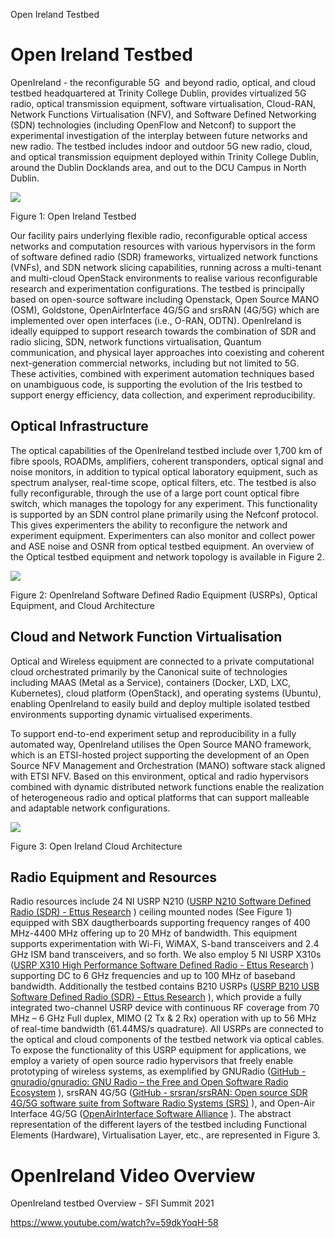 Open Ireland Testbed



# Open Ireland Testbed

OpenIreland - the reconfigurable 5G  and beyond radio, optical, and cloud testbed headquartered at Trinity College Dublin, provides virtualized 5G radio, optical transmission equipment, software virtualisation, Cloud-RAN, Network Functions Virtualisation (NFV), and Software Defined Networking (SDN) technologies (including OpenFlow and Netconf) to support the experimental investigation of the interplay between future networks and new radio. The testbed includes indoor and outdoor 5G new radio, cloud, and optical transmission equipment deployed within Trinity College Dublin, around the Dublin Docklands area, and out to the DCU Campus in North Dublin. ​​

![](assets/open-ireland-testbed/e3ff36629a9241288fdbdd72a91cd23231b10f566e046a2bb6c8855375727665)

Figure 1: Open Ireland Testbed

Our facility pairs underlying flexible radio, reconfigurable optical access networks and computation resources with various hypervisors in the form of software defined radio (SDR) frameworks, virtualized network functions (VNFs), and SDN network slicing capabilities, running across a multi-tenant and multi-cloud OpenStack environments to realise various reconfigurable research and experimentation configurations. The testbed is principally based on open-source software including Openstack, Open Source MANO (OSM), Goldstone, OpenAirInterface 4G/5G and srsRAN (4G/5G) which are implemented over open interfaces (i.e., O-RAN, ODTN). OpenIreland is ideally equipped to support research towards the combination of SDR and radio slicing, SDN, network functions virtualisation, Quantum communication, and physical layer approaches into coexisting and coherent next-generation commercial networks, including but not limited to 5G. These activities, combined with experiment automation techniques based on unambiguous code, is supporting the evolution of the Iris testbed to support energy efficiency, data collection, and experiment reproducibility.

## Optical Infrastructure

The optical capabilities of the OpenIreland testbed include over 1,700 km of fibre spools, ROADMs, amplifiers, coherent transponders, optical signal and noise monitors, in addition to typical optical laboratory equipment, such as spectrum analyser, real-time scope, optical filters, etc. The testbed is also fully reconfigurable, through the use of a large port count optical fibre switch, which manages the topology for any experiment. This functionality is supported by an SDN control plane primarily using the Nefconf protocol. This gives experimenters the ability to reconfigure the network and experiment equipment. Experimenters can also monitor and collect power and ASE noise and OSNR from optical testbed equipment. An overview of the Optical testbed equipment and network topology is available in Figure 2.

![](assets/open-ireland-testbed/d09c27b94ba1af9a9bea8b4086a270e9ef4a630d10f8b368a07cd1988ad4365f)

Figure 2: OpenIreland Software Defined Radio Equipment (USRPs), Optical Equipment, and Cloud Architecture

## Cloud and Network Function Virtualisation

Optical and Wireless equipment are connected to a private computational cloud orchestrated primarily by the Canonical suite of technologies including MAAS (Metal as a Service), containers (Docker, LXD, LXC, Kubernetes), cloud platform (OpenStack), and operating systems (Ubuntu), enabling OpenIreland to easily build and deploy multiple isolated testbed environments supporting dynamic virtualised experiments.

To support end-to-end experiment setup and reproducibility in a fully automated way, OpenIreland utilises the Open Source MANO framework, which is an ETSI-hosted project supporting the development of an Open Source NFV Management and Orchestration (MANO) software stack aligned with ETSI NFV. Based on this environment, optical and radio hypervisors combined with dynamic distributed network functions enable the realization of heterogeneous radio and optical platforms that can support malleable and adaptable network configurations.

![](assets/open-ireland-testbed/6375e4790f80456894bc5479af8f45d1794ac95215b84bcdee86a8ebf7982a76)

Figure 3: Open Ireland Cloud Architecture

## Radio Equipment and Resources

Radio resources include 24 NI USRP N210 ([USRP N210 Software Defined Radio (SDR) - Ettus Research](https://www.ettus.com/all-products/un210-kit/) ) ceiling mounted nodes (See Figure 1) equipped with SBX daugtherboards supporting frequency ranges of 400 MHz-4400 MHz offering up to 20 MHz of bandwidth. This equipment supports experimentation with Wi-Fi, WiMAX, S-band transceivers and 2.4 GHz ISM band transceivers, and so forth. We also employ 5 NI USRP X310s ([USRP X310 High Performance Software Defined Radio - Ettus Research](https://www.ettus.com/all-products/x310-kit/) ) supporting DC to 6 GHz frequencies and up to 100 MHz of baseband bandwidth. Additionally the testbed contains B210 USRPs ([USRP B210 USB Software Defined Radio (SDR) - Ettus Research](https://www.ettus.com/all-products/ub210-kit/) ), which provide a fully integrated two-channel USRP device with continuous RF coverage from 70 MHz – 6 GHz Full duplex, MIMO (2 Tx & 2 Rx) operation with up to 56 MHz of real-time bandwidth (61.44MS/s quadrature). All USRPs are connected to the optical and cloud components of the testbed network via optical cables. To expose the functionality of this USRP equipment for applications, we employ a variety of open source radio hypervisors that freely enable prototyping of wireless systems, as exemplified by GNURadio ([GitHub - gnuradio/gnuradio: GNU Radio – the Free and Open Software Radio Ecosystem](https://github.com/gnuradio/gnuradio) ), srsRAN 4G/5G ([GitHub - srsran/srsRAN: Open source SDR 4G/5G software suite from Software Radio Systems (SRS)](https://github.com/srsran/srsRAN) ), and Open-Air Interface 4G/5G ([OpenAirInterface Software Alliance](https://github.com/openairinterface) ). The abstract representation of the different layers of the testbed including Functional Elements (Hardware), Virtualisation Layer, etc., are represented in Figure 3.

# OpenIreland Video Overview

OpenIreland testbed Overview - SFI Summit 2021

<https://www.youtube.com/watch?v=59dkYoqH-58>